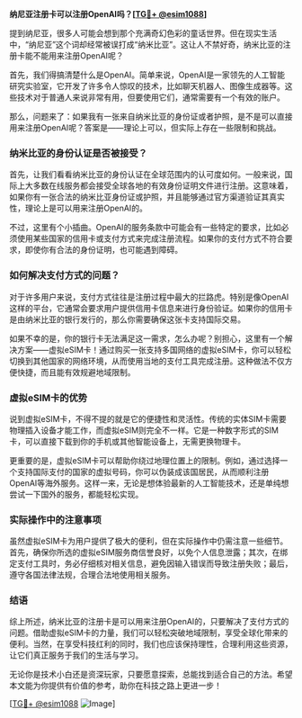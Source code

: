 **纳尼亚注册卡可以注册OpenAI吗？[[TG💪+ @esim1088](https://t.me/s/esim1088)]**

提到纳尼亚，很多人可能会想到那个充满奇幻色彩的童话世界。但在现实生活中，“纳尼亚”这个词却经常被误打成“纳米比亚”。这让人不禁好奇，纳米比亚的注册卡能不能用来注册OpenAI呢？

首先，我们得搞清楚什么是OpenAI。简单来说，OpenAI是一家领先的人工智能研究实验室，它开发了许多令人惊叹的技术，比如聊天机器人、图像生成器等。这些技术对于普通人来说非常有用，但要使用它们，通常需要有一个有效的账户。

那么，问题来了：如果我有一张来自纳米比亚的身份证或者护照，是不是可以直接用来注册OpenAI呢？答案是——理论上可以，但实际上存在一些限制和挑战。

### 纳米比亚的身份认证是否被接受？

首先，让我们看看纳米比亚的身份认证在全球范围内的认可度如何。一般来说，国际上大多数在线服务都会接受全球各地的有效身份证明文件进行注册。这意味着，如果你有一张合法的纳米比亚身份证或护照，并且能够通过官方渠道验证其真实性，理论上是可以用来注册OpenAI的。

不过，这里有个小插曲。OpenAI的服务条款中可能会有一些特定的要求，比如必须使用某些国家的信用卡或支付方式来完成注册流程。如果你的支付方式不符合要求，即使你有合法的身份证明，也可能遇到障碍。

### 如何解决支付方式的问题？

对于许多用户来说，支付方式往往是注册过程中最大的拦路虎。特别是像OpenAI这样的平台，它通常会要求用户提供信用卡信息来进行身份验证。如果你的信用卡是由纳米比亚的银行发行的，那么你需要确保这张卡支持国际交易。

如果不幸的是，你的银行卡无法满足这一需求，怎么办呢？别担心，这里有一个解决方案——虚拟eSIM卡！通过购买一张支持多国网络的虚拟eSIM卡，你可以轻松切换到其他国家的网络环境，从而使用当地的支付工具完成注册。这种做法不仅方便快捷，而且能有效规避地域限制。

### 虚拟eSIM卡的优势

说到虚拟eSIM卡，不得不提的就是它的便捷性和灵活性。传统的实体SIM卡需要物理插入设备才能工作，而虚拟eSIM则完全不一样。它是一种数字形式的SIM卡，可以直接下载到你的手机或其他智能设备上，无需更换物理卡。

更重要的是，虚拟eSIM卡可以帮助你绕过地理位置上的限制。例如，通过选择一个支持国际支付的国家的虚拟号码，你可以伪装成该国居民，从而顺利注册OpenAI等海外服务。这样一来，无论是想体验最新的人工智能技术，还是单纯想尝试一下国外的服务，都能轻松实现。

### 实际操作中的注意事项

虽然虚拟eSIM卡为用户提供了极大的便利，但在实际操作中仍需注意一些细节。首先，确保你所选的虚拟eSIM服务商信誉良好，以免个人信息泄露；其次，在绑定支付工具时，务必仔细核对相关信息，避免因输入错误而导致注册失败；最后，遵守各国法律法规，合理合法地使用相关服务。

### 结语

综上所述，纳米比亚的注册卡是可以用来注册OpenAI的，只要解决了支付方式的问题。借助虚拟eSIM卡的力量，我们可以轻松突破地域限制，享受全球化带来的便利。当然，在享受科技红利的同时，我们也应该保持理性，合理利用这些资源，让它们真正服务于我们的生活与学习。

无论你是技术小白还是资深玩家，只要愿意探索，总能找到适合自己的方法。希望本文能为你提供有价值的参考，助你在科技之路上更进一步！

[[TG💪+ @esim1088](https://t.me/s/esim1088) ![Image](https://i.postimg.cc/4NQfJmqS/Snipaste-2025-05-13-00-14-12.png)]